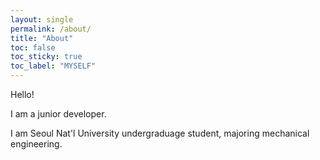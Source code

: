 ```yaml
---
layout: single
permalink: /about/
title: "About"
toc: false
toc_sticky: true
toc_label: "MYSELF"
---
```


Hello!   

I am a junior developer.

I am Seoul Nat'l University undergraduage student, majoring mechanical engineering. 